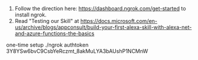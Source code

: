 ﻿
1. Follow the direction here: https://dashboard.ngrok.com/get-started to install ngrok.
2. Read "Testing our Skill" at https://docs.microsoft.com/en-us/archive/blogs/appconsult/build-your-first-alexa-skill-with-alexa-net-and-azure-functions-the-basics

one-time setup
./ngrok authtoken 3Y8YSw6bvC9CsbYeRczmt_8akMuLYA3bAUshP1NCMnW

